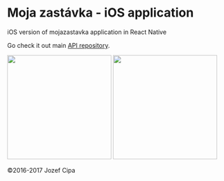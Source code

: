 # Moja zastávka - iOS application
iOS version of mojazastavka application in React Native

Go check it out main [API repository](https://github.com/JozefCipa/mojazastavka_api).

<img src="http://i.imgur.com/QiRPtBi.jpg" width="240">
<img src="http://i.imgur.com/tj6eZ7N.jpg" width="240">

©2016-2017 Jozef Cipa
